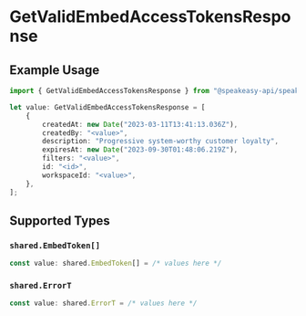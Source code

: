 # GetValidEmbedAccessTokensResponse

## Example Usage

```typescript
import { GetValidEmbedAccessTokensResponse } from "@speakeasy-api/speakeasy-client-sdk-typescript/sdk/models/operations";

let value: GetValidEmbedAccessTokensResponse = [
    {
        createdAt: new Date("2023-03-11T13:41:13.036Z"),
        createdBy: "<value>",
        description: "Progressive system-worthy customer loyalty",
        expiresAt: new Date("2023-09-30T01:48:06.219Z"),
        filters: "<value>",
        id: "<id>",
        workspaceId: "<value>",
    },
];
```

## Supported Types

### `shared.EmbedToken[]`

```typescript
const value: shared.EmbedToken[] = /* values here */
```

### `shared.ErrorT`

```typescript
const value: shared.ErrorT = /* values here */
```

